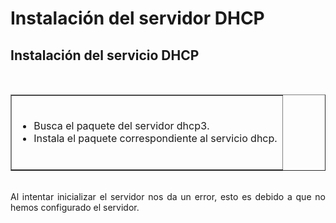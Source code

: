 # Instalación del servidor DHCP
<h2 style="text-align: justify;">Instalación del servicio DHCP</h2>
<div style="text-align: justify;"><br /> </div>
<table width="100%" border="1" style="text-align: left; margin-left: 0px; margin-right: 0px;"><tbody>
  <tr>
    <td width="100%" valign="top"><br />
      <ul>
        <li>Busca el paquete del servidor dhcp3.</li>
        <li>Instala el paquete correspondiente al servicio dhcp.</li> <br />
      </ul>
    </td>
  </tr></tbody>
</table>
<div style="text-align: justify;"><br />Al intentar inicializar el servidor nos da un error, esto es debido a que no hemos configurado el servidor.<br /></div> <br /><br />
